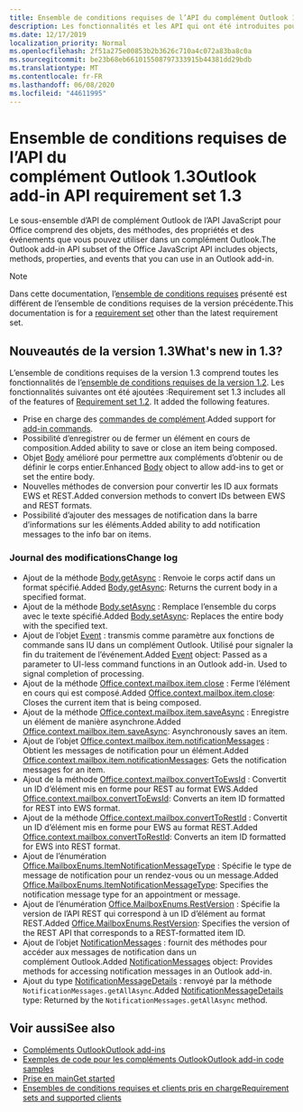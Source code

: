 ```yaml
---
title: Ensemble de conditions requises de l’API du complément Outlook 1.3
description: Les fonctionnalités et les API qui ont été introduites pour les compléments Outlook et les API JavaScript Office dans le cadre de l’API de boîte aux lettres 1,3.
ms.date: 12/17/2019
localization_priority: Normal
ms.openlocfilehash: 2f51a275e00853b2b3626c710a4c072a83ba8c0a
ms.sourcegitcommit: be23b68eb661015508797333915b44381dd29bdb
ms.translationtype: MT
ms.contentlocale: fr-FR
ms.lasthandoff: 06/08/2020
ms.locfileid: "44611995"
---
```

# <a name="outlook-add-in-api-requirement-set-13"></a><span data-ttu-id="f9fb6-103">Ensemble de conditions requises de l’API du complément Outlook 1.3</span><span class="sxs-lookup"><span data-stu-id="f9fb6-103">Outlook add-in API requirement set 1.3</span></span>

<span data-ttu-id="f9fb6-104">Le sous-ensemble d’API de complément Outlook de l’API JavaScript pour Office comprend des objets, des méthodes, des propriétés et des événements que vous pouvez utiliser dans un complément Outlook.</span><span class="sxs-lookup"><span data-stu-id="f9fb6-104">The Outlook add-in API subset of the Office JavaScript API includes objects, methods, properties, and events that you can use in an Outlook add-in.</span></span>

> [!NOTE]
> <span data-ttu-id="f9fb6-105">Dans cette documentation, l’[ensemble de conditions requises](../../requirement-sets/outlook-api-requirement-sets.md) présenté est différent de l’ensemble de conditions requises de la version précédente.</span><span class="sxs-lookup"><span data-stu-id="f9fb6-105">This documentation is for a [requirement set](../../requirement-sets/outlook-api-requirement-sets.md) other than the latest requirement set.</span></span>

## <a name="whats-new-in-13"></a><span data-ttu-id="f9fb6-106">Nouveautés de la version 1.3</span><span class="sxs-lookup"><span data-stu-id="f9fb6-106">What's new in 1.3?</span></span>

<span data-ttu-id="f9fb6-p101">L’ensemble de conditions requises de la version 1.3 comprend toutes les fonctionnalités de l’[ensemble de conditions requises de la version 1.2](../requirement-set-1.2/outlook-requirement-set-1.2.md). Les fonctionnalités suivantes ont été ajoutées :</span><span class="sxs-lookup"><span data-stu-id="f9fb6-p101">Requirement set 1.3 includes all of the features of [Requirement set 1.2](../requirement-set-1.2/outlook-requirement-set-1.2.md). It added the following features.</span></span>

- <span data-ttu-id="f9fb6-109">Prise en charge des [commandes de complément](../../../outlook/add-in-commands-for-outlook.md).</span><span class="sxs-lookup"><span data-stu-id="f9fb6-109">Added support for [add-in commands](../../../outlook/add-in-commands-for-outlook.md).</span></span>
- <span data-ttu-id="f9fb6-110">Possibilité d’enregistrer ou de fermer un élément en cours de composition.</span><span class="sxs-lookup"><span data-stu-id="f9fb6-110">Added ability to save or close an item being composed.</span></span>
- <span data-ttu-id="f9fb6-111">Objet [Body](/javascript/api/outlook/office.body?view=outlook-js-1.3) amélioré pour permettre aux compléments d’obtenir ou de définir le corps entier.</span><span class="sxs-lookup"><span data-stu-id="f9fb6-111">Enhanced [Body](/javascript/api/outlook/office.body?view=outlook-js-1.3) object to allow add-ins to get or set the entire body.</span></span>
- <span data-ttu-id="f9fb6-112">Nouvelles méthodes de conversion pour convertir les ID aux formats EWS et REST.</span><span class="sxs-lookup"><span data-stu-id="f9fb6-112">Added conversion methods to convert IDs between EWS and REST formats.</span></span>
- <span data-ttu-id="f9fb6-113">Possibilité d’ajouter des messages de notification dans la barre d’informations sur les éléments.</span><span class="sxs-lookup"><span data-stu-id="f9fb6-113">Added ability to add notification messages to the info bar on items.</span></span>

### <a name="change-log"></a><span data-ttu-id="f9fb6-114">Journal des modifications</span><span class="sxs-lookup"><span data-stu-id="f9fb6-114">Change log</span></span>

- <span data-ttu-id="f9fb6-115">Ajout de la méthode [Body.getAsync](/javascript/api/outlook/office.body?view=outlook-js-1.3#getasync-coerciontype--options--callback-) : Renvoie le corps actif dans un format spécifié.</span><span class="sxs-lookup"><span data-stu-id="f9fb6-115">Added [Body.getAsync](/javascript/api/outlook/office.body?view=outlook-js-1.3#getasync-coerciontype--options--callback-): Returns the current body in a specified format.</span></span>
- <span data-ttu-id="f9fb6-116">Ajout de la méthode [Body.setAsync](/javascript/api/outlook/office.body?view=outlook-js-1.3#setasync-data--options--callback-) : Remplace l’ensemble du corps avec le texte spécifié.</span><span class="sxs-lookup"><span data-stu-id="f9fb6-116">Added [Body.setAsync](/javascript/api/outlook/office.body?view=outlook-js-1.3#setasync-data--options--callback-): Replaces the entire body with the specified text.</span></span>
- <span data-ttu-id="f9fb6-p102">Ajout de l’objet [Event](/javascript/api/office/office.addincommands.event) : transmis comme paramètre aux fonctions de commande sans IU dans un complément Outlook. Utilisé pour signaler la fin du traitement de l’événement.</span><span class="sxs-lookup"><span data-stu-id="f9fb6-p102">Added [Event](/javascript/api/office/office.addincommands.event) object: Passed as a parameter to UI-less command functions in an Outlook add-in. Used to signal completion of processing.</span></span>
- <span data-ttu-id="f9fb6-119">Ajout de la méthode [Office.context.mailbox.item.close](office.context.mailbox.item.md#methods) : Ferme l’élément en cours qui est composé.</span><span class="sxs-lookup"><span data-stu-id="f9fb6-119">Added [Office.context.mailbox.item.close](office.context.mailbox.item.md#methods): Closes the current item that is being composed.</span></span>
- <span data-ttu-id="f9fb6-120">Ajout de la méthode [Office.context.mailbox.item.saveAsync](office.context.mailbox.item.md#methods) : Enregistre un élément de manière asynchrone.</span><span class="sxs-lookup"><span data-stu-id="f9fb6-120">Added [Office.context.mailbox.item.saveAsync](office.context.mailbox.item.md#methods): Asynchronously saves an item.</span></span>
- <span data-ttu-id="f9fb6-121">Ajout de l’objet [Office.context.mailbox.item.notificationMessages](office.context.mailbox.item.md#properties) : Obtient les messages de notification pour un élément.</span><span class="sxs-lookup"><span data-stu-id="f9fb6-121">Added [Office.context.mailbox.item.notificationMessages](office.context.mailbox.item.md#properties): Gets the notification messages for an item.</span></span>
- <span data-ttu-id="f9fb6-122">Ajout de la méthode [Office.context.mailbox.convertToEwsId](office.context.mailbox.md#methods) : Convertit un ID d’élément mis en forme pour REST au format EWS.</span><span class="sxs-lookup"><span data-stu-id="f9fb6-122">Added [Office.context.mailbox.convertToEwsId](office.context.mailbox.md#methods): Converts an item ID formatted for REST into EWS format.</span></span>
- <span data-ttu-id="f9fb6-123">Ajout de la méthode [Office.context.mailbox.convertToRestId](office.context.mailbox.md#methods) : Convertit un ID d’élément mis en forme pour EWS au format REST.</span><span class="sxs-lookup"><span data-stu-id="f9fb6-123">Added [Office.context.mailbox.convertToRestId](office.context.mailbox.md#methods): Converts an item ID formatted for EWS into REST format.</span></span>
- <span data-ttu-id="f9fb6-124">Ajout de l’énumération [Office.MailboxEnums.ItemNotificationMessageType](/javascript/api/outlook/office.mailboxenums.itemnotificationmessagetype?view=outlook-js-1.3) : Spécifie le type de message de notification pour un rendez-vous ou un message.</span><span class="sxs-lookup"><span data-stu-id="f9fb6-124">Added [Office.MailboxEnums.ItemNotificationMessageType](/javascript/api/outlook/office.mailboxenums.itemnotificationmessagetype?view=outlook-js-1.3): Specifies the notification message type for an appointment or message.</span></span>
- <span data-ttu-id="f9fb6-125">Ajout de l’énumération [Office.MailboxEnums.RestVersion](/javascript/api/outlook/office.mailboxenums.restversion?view=outlook-js-1.3) : Spécifie la version de l’API REST qui correspond à un ID d’élément au format REST.</span><span class="sxs-lookup"><span data-stu-id="f9fb6-125">Added [Office.MailboxEnums.RestVersion](/javascript/api/outlook/office.mailboxenums.restversion?view=outlook-js-1.3): Specifies the version of the REST API that corresponds to a REST-formatted item ID.</span></span>
- <span data-ttu-id="f9fb6-126">Ajout de l’objet [NotificationMessages](/javascript/api/outlook/office.notificationmessages?view=outlook-js-1.3) : fournit des méthodes pour accéder aux messages de notification dans un complément Outlook.</span><span class="sxs-lookup"><span data-stu-id="f9fb6-126">Added [NotificationMessages](/javascript/api/outlook/office.notificationmessages?view=outlook-js-1.3) object: Provides methods for accessing notification messages in an Outlook add-in.</span></span>
- <span data-ttu-id="f9fb6-127">Ajout du type [NotificationMessageDetails](/javascript/api/outlook/office.notificationmessagedetails?view=outlook-js-1.3) : renvoyé par la méthode `NotificationMessages.getAllAsync`.</span><span class="sxs-lookup"><span data-stu-id="f9fb6-127">Added [NotificationMessageDetails](/javascript/api/outlook/office.notificationmessagedetails?view=outlook-js-1.3) type: Returned by the `NotificationMessages.getAllAsync` method.</span></span>

## <a name="see-also"></a><span data-ttu-id="f9fb6-128">Voir aussi</span><span class="sxs-lookup"><span data-stu-id="f9fb6-128">See also</span></span>

- [<span data-ttu-id="f9fb6-129">Compléments Outlook</span><span class="sxs-lookup"><span data-stu-id="f9fb6-129">Outlook add-ins</span></span>](../../../outlook/outlook-add-ins-overview.md)
- [<span data-ttu-id="f9fb6-130">Exemples de code pour les compléments Outlook</span><span class="sxs-lookup"><span data-stu-id="f9fb6-130">Outlook add-in code samples</span></span>](https://developer.microsoft.com/outlook/gallery/?filterBy=Outlook,Samples,Add-ins)
- [<span data-ttu-id="f9fb6-131">Prise en main</span><span class="sxs-lookup"><span data-stu-id="f9fb6-131">Get started</span></span>](../../../quickstarts/outlook-quickstart.md)
- [<span data-ttu-id="f9fb6-132">Ensembles de conditions requises et clients pris en charge</span><span class="sxs-lookup"><span data-stu-id="f9fb6-132">Requirement sets and supported clients</span></span>](../../requirement-sets/outlook-api-requirement-sets.md)
